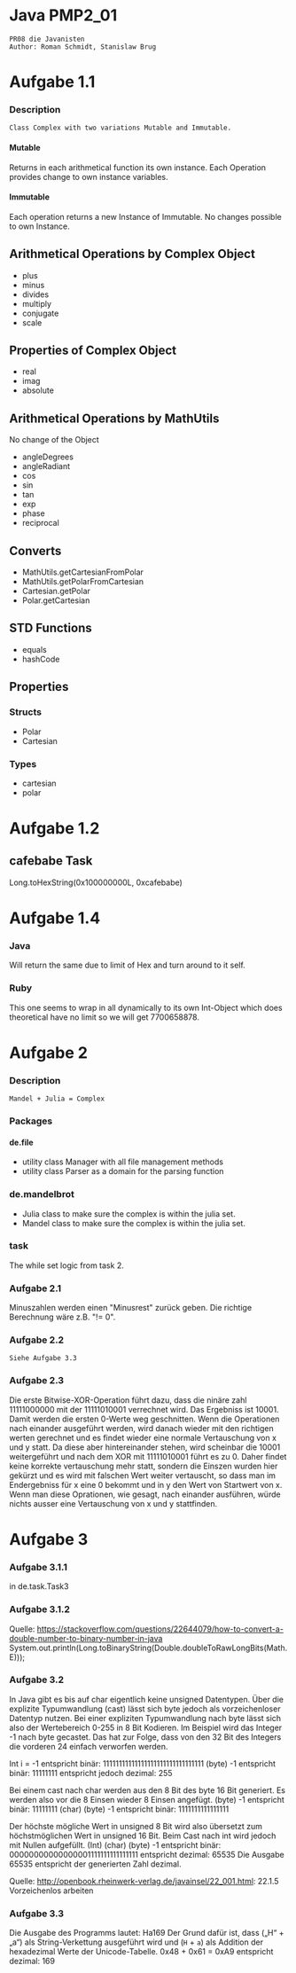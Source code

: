 # Java PMP2_01

```
PR08 die Javanisten
Author: Roman Schmidt, Stanislaw Brug
```

# Aufgabe 1.1
### Description
```
Class Complex with two variations Mutable and Immutable.
```

#### Mutable
Returns in each arithmetical function its own instance. Each Operation provides
change to own instance variables.

#### Immutable
Each operation returns a new Instance of Immutable. No changes possible to own
Instance.

## Arithmetical Operations by Complex Object
- plus
- minus
- divides
- multiply
- conjugate
- scale

## Properties of Complex Object
- real
- imag
- absolute

## Arithmetical Operations by MathUtils
No change of the Object
- angleDegrees
- angleRadiant
- cos
- sin
- tan
- exp
- phase
- reciprocal

## Converts
- MathUtils.getCartesianFromPolar
- MathUtils.getPolarFromCartesian
- Cartesian.getPolar
- Polar.getCartesian

## STD Functions
- equals
- hashCode

## Properties

### Structs
- Polar
- Cartesian

### Types
- cartesian
- polar

# Aufgabe 1.2
## cafebabe Task
Long.toHexString(0x100000000L, 0xcafebabe)
# Aufgabe 1.4
### Java
Will return the same due to limit of Hex and turn around to it self.
### Ruby
This one seems to wrap in all dynamically to its own Int-Object which does theoretical
have no limit so we will get 7700658878.

# Aufgabe 2
### Description
```
Mandel + Julia = Complex
```
### Packages
#### de.file
- utility class Manager with all file management methods
- utility class Parser as a domain for the parsing function
### de.mandelbrot
- Julia class to make sure the complex is within the julia set.
- Mandel class to make sure the complex is within the julia set.
### task
The while set logic from task 2.

### Aufgabe 2.1
Minuszahlen werden einen "Minusrest" zurück geben. Die richtige Berechnung wäre z.B. "!= 0".
### Aufgabe 2.2
    Siehe Aufgabe 3.3
### Aufgabe 2.3
Die erste Bitwise-XOR-Operation führt dazu, dass die ninäre zahl 11111000000 mit der 11111010001 verrechnet wird.
Das Ergebniss ist 10001. Damit werden die ersten 0-Werte weg geschnitten. Wenn die Operationen nach einander ausgeführt
werden, wird danach wieder mit den richtigen werten gerechnet und es findet wieder eine normale Vertauschung von
x und y statt. Da diese aber hintereinander stehen, wird scheinbar die 10001 weitergeführt und nach dem XOR mit 11111010001
führt es zu 0. Daher findet keine korrekte vertauschung mehr statt, sondern die Einszen wurden hier gekürzt
und es wird mit falschen Wert weiter vertauscht, so dass man im Endergebniss für x eine 0 bekommt und in y den Wert
von Startwert von x.
Wenn man diese Oprationen, wie gesagt, nach einander ausführen, würde nichts ausser eine Vertauschung von x und y
stattfinden.

# Aufgabe 3
### Aufgabe 3.1.1
in de.task.Task3

### Aufgabe 3.1.2
Quelle: https://stackoverflow.com/questions/22644079/how-to-convert-a-double-number-to-binary-number-in-java
System.out.println(Long.toBinaryString(Double.doubleToRawLongBits(Math.E)));

### Aufgabe 3.2
In Java gibt es bis auf char eigentlich keine unsigned Datentypen. Über die explizite Typumwandlung (cast) lässt sich byte jedoch als vorzeichenloser Datentyp nutzen. Bei einer expliziten Typumwandlung nach byte lässt sich also der Wertebereich 0-255 in 8 Bit Kodieren.
Im Beispiel wird das Integer -1 nach byte gecastet. Das hat zur Folge, dass von den 32 Bit des Integers die vorderen 24 einfach verworfen werden.

Int i = -1	entspricht binär: 11111111111111111111111111111111
(byte) -1	entspricht binär: 11111111	entspricht jedoch dezimal: 255

Bei einem cast nach char werden aus den 8 Bit des byte 16 Bit generiert. Es werden also vor die 8 Einsen wieder 8 Einsen angefügt.
(byte) -1		entspricht binär: 11111111
(char) (byte) -1		entspricht binär: 1111111111111111

Der höchste mögliche Wert in unsigned 8 Bit wird also übersetzt zum höchstmöglichen Wert in unsigned 16 Bit. Beim Cast nach int wird jedoch mit Nullen aufgefüllt.
(Int) (char) (byte) -1	entspricht binär: 00000000000000001111111111111111
entspricht dezimal: 65535
Die Ausgabe 65535 entspricht der generierten Zahl dezimal.

Quelle: http://openbook.rheinwerk-verlag.de/javainsel/22_001.html: 22.1.5 Vorzeichenlos arbeiten

### Aufgabe 3.3
Die Ausgabe des Programms lautet:
Ha169
Der Grund dafür ist, dass („H“ + „a“) als String-Verkettung ausgeführt wird und (`H` + `a`) als Addition der hexadezimal Werte der Unicode-Tabelle.
0x48 + 0x61 = 0xA9	entspricht dezimal: 169
